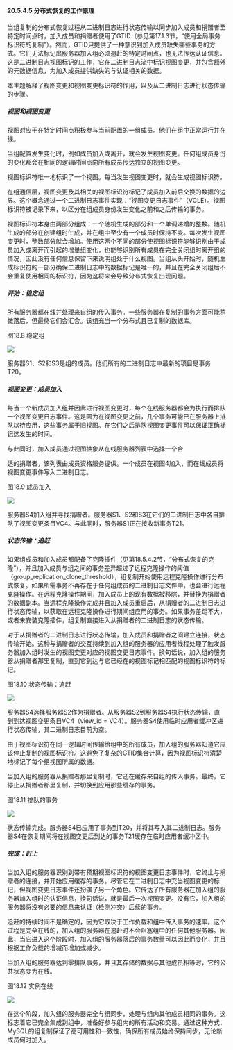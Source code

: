 #### 20.5.4.5 分布式恢复的工作原理

当组复制的分布式恢复过程从二进制日志进行状态传输以同步加入成员和捐赠者至特定时间点时，加入成员和捐赠者使用了GTID（参见第17.1.3节，“使用全局事务标识符的复制”）。然而，GTID只提供了一种意识到加入成员缺失哪些事务的方式。它们无法标记出服务器加入组必须追赶的特定时间点，也无法传达认证信息。这是二进制日志视图标记的工作，它在二进制日志流中标记视图变更，并包含额外的元数据信息，为加入成员提供缺失的与认证相关的数据。

本主题解释了视图变更和视图变更标识符的作用，以及从二进制日志进行状态传输的步骤。

##### 视图和视图变更
视图对应于在特定时间点积极参与当前配置的一组成员。他们在组中正常运行并在线。

当组配置发生变化时，例如成员加入或离开，就会发生视图变更。任何组成员身份的变化都会在相同的逻辑时间点向所有成员传达独立的视图变更。

视图标识符唯一地标识了一个视图。每当发生视图变更时，就会生成视图标识符。

在组通信层，视图变更及其相关的视图标识符标记了成员加入前后交换的数据的边界。这个概念通过一个二进制日志事件实现：“视图变更日志事件”（VCLE）。视图标识符被记录下来，以区分在组成员身份发生变化之前和之后传输的事务。

视图标识符本身由两部分组成：一个随机生成的部分和一个单调递增的整数。随机生成的部分在创建组时生成，并在组中至少有一个成员时保持不变。每次发生视图变更时，整数部分就会增加。使用这两个不同的部分使视图标识符能够识别由于成员加入或离开而引起的增量组变化，也能够识别所有成员在完全关闭组时离开组的情况，因此没有任何信息保留下来说明组处于什么视图。当组从头开始时，随机生成标识符的一部分确保二进制日志中的数据标记是唯一的，并且在完全关闭组后不会重复使用相同的标识符，因为这将来会导致分布式恢复出现问题。

##### 开始：稳定组
所有服务器都在线并处理来自组的传入事务。一些服务器在复制的事务方面可能稍微落后，但最终它们会汇合。该组充当一个分布式且已复制的数据库。

图18.8 稳定组

![](gr-recovery-1.png)

服务器S1、S2和S3是组的成员。他们所有的二进制日志中最新的项目是事务T20。

##### 视图变更：成员加入
每当一个新成员加入组并因此进行视图变更时，每个在线服务器都会为执行而排队一个视图变更日志事件。这是因为在视图变更之前，几个事务可能已在服务器上排队以待应用，这些事务属于旧视图。在它们之后排队视图变更事件可以保证正确标记这发生的时间。

与此同时，加入成员通过视图抽象从在线服务器列表中选择一个合

适的捐赠者，该列表由成员资格服务提供。一个成员在视图4加入，而在线成员将视图变更事件写入二进制日志。

图18.9 成员加入

![](gr-recovery-2.png)

服务器S4加入组并寻找捐赠者。服务器S1、S2和S3在它们的二进制日志中各自排队了视图变更条目VC4。与此同时，服务器S1正在接收新事务T21。

##### 状态传输：追赶
如果组成员和加入成员都配备了克隆插件（见第18.5.4.2节，“分布式恢复的克隆”），并且加入成员与组之间的事务差异超过了远程克隆操作的阈值（group_replication_clone_threshold），组复制开始使用远程克隆操作进行分布式恢复。如果所需事务不再存在于任何组成员的二进制日志文件中，也会进行远程克隆操作。在远程克隆操作期间，加入成员上的现有数据被移除，并替换为捐赠者的数据副本。当远程克隆操作完成并且加入成员重启后，从捐赠者的二进制日志进行状态传输，以获取在远程克隆操作进行期间组应用的事务。如果事务差距不大，或者未安装克隆插件，组复制直接进入从捐赠者的二进制日志的状态传输。

对于从捐赠者的二进制日志进行状态传输，加入成员和捐赠者之间建立连接，状态传输开始。这种与捐赠者的交互持续到加入组的服务器的应用者线程处理了触发服务器加入组时发生的视图变更对应的视图变更日志事件。换句话说，加入组的服务器从捐赠者那里复制，直到它到达与它已经在的视图标记相匹配的视图标识符的标记。

图18.10 状态传输：追赶

![](gr-recovery-3.png)

服务器S4选择服务器S2作为捐赠者。从服务器S2到服务器S4执行状态传输，直到到达视图变更条目VC4（view_id = VC4）。服务器S4使用临时应用者缓冲区进行状态传输，其二进制日志目前为空。

由于视图标识符在同一逻辑时间传输给组中的所有成员，加入组的服务器知道它应该停止复制的视图标识符。这避免了复杂的GTID集合计算，因为视图标识符清楚地标记了每个组视图所属的数据。

当加入组的服务器从捐赠者那里复制时，它还在缓存来自组的传入事务。最终，它停止从捐赠者那里复制，并切换到应用那些缓存的事务。

图18.11 排队的事务

![](gr-recovery-4.png)

状态传输完成。服务器S4已应用了事务到T20，并将其写入其二进制日志。服务器S4在恢复期间将在视图变更后到达的事务T21缓存在临时应用者缓冲区中。

##### 完成：赶上
当加入组的服务器识别到带有预期视图标识符的视图变更日志事件时，它终止与捐赠者的连接，并开始应用缓存的事务。尽管它在二进制日志中充当视图变更的标记，但视图变更日志事件还扮演了另一个角色。它传达了所有服务器在加入组的服务器加入组时的认证信息，换句话说，就是最后一次视图变更。没有它，加入组的服务器将没有必要的信息来认证（检测冲突）后续的事务。

追赶的持续时间不是确定的，因为它取决于工作负载和组中传入事务的速率。这个过程是完全在线的，加入组的服务器在追赶时不会阻塞组中的任何其他服务器。因此，当它进入这个阶段时，加入组的服务器落后的事务数量可以因此而变化，并且根据工作负载的增减而增加或减少。

当加入组的服务器达到零排队事务，并且其存储的数据与其他成员相等时，它的公共状态变为在线。

图18.12 实例在线

![](gr-recovery-5.png)

在这个阶段，加入组的服务器完全与组同步，处理与组内其他成员相同的事务。这标志着它已完全集成到组中，准备好参与组内的所有活动和交易。通过这种方式，MySQL的组复制保证了高可用性和一致性，确保所有成员始终保持同步，无论新成员何时加入。